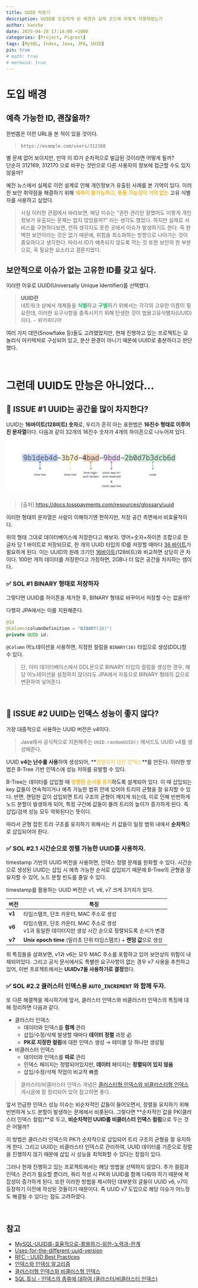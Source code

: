 ```yaml
---
title: UUID 적용기
description: UUID를 도입하게 된 배경과 실제 코드에 어떻게 적용하였는가
author: kancho
date: 2025-04-28 17:14:00 +1000
categories: [Project, Pigrest]
tags: [MySQL, Index, Java, JPA, UUID]
pin: true
# math: true
# mermaid: true
---
```


# 도입 배경

## 예측 가능한 ID, 괜찮을까?
한번쯤은 이런 URL을 본 적이 있을 것이다.

> `https://example.com/users/312168`

별 문제 없어 보이지만, 만약 이 ID가 순차적으로 발급된 것이라면 어떻게 될까? <br/>
단순히 312169, 312170 으로 바꾸는 것만으로 다른 사용자의 정보에 접근할 수도 있지 않을까?

예전 뉴스에서 실제로 이런 설계로 인해 개인정보가 유출된 사례를 본 기억이 있다. 이러한 보안 취약점을 해결하기 위해 **<span style='color:#f7b731'>예측이 불가능하고, 충돌 가능성이 거의 없는</span>** 고유 식별자를 사용하고 싶었다.

> 사실 이러한 관점에서 바라보면, 해당 이슈는 “권한 관리만 잘했어도 이렇게 개인정보가 유출되는 문제는 없지 않았을까?” 라는 생각도 했었다. 하지만 실제로 서비스를 구현하다보면, 전혀 생각지도 못한 곳에서 이슈가 발생하기도 한다. 즉 완벽한 보안이라는 것은 없기 때문에, 위험을 최소화하는 방향으로 나아가는 것이 중요하다고 생각한다. 따라서 ID가 예측되지 않도록 막는 것 또한 보안의 한 부분으로, 꼭 필요한 요소라고 결론지었다.


## 보안적으로 이슈가 없는 고유한 ID를 갖고 싶다.
이러한 이유로 UUID(Universally Unique Identifier)를 선택했다.

> **UUID란** <br/>
> 네트워크 상에서 개체들을 <span style='color:#20bf6b'>**식별**</span>하고 <span style='color:#20bf6b'>**구별**</span>하기 위해서는 각각의 고유한 이름이 필요한데, 이러한 요구사항을 충족시키기 위해 탄생한 것이 범용고유식별자(UUID)이다.
> *- 위키피디아*

여러 가지 대안(Snowflake 등)들도 고려했었지만, 현재 진행하고 있는 프로젝트는 모놀리식 아키텍처로 구성되어 있고, 분산 환경이 아니기 때문에 UUID로 충분하다고 판단했다.

<br/>


# 그런데 UUID도 만능은 아니었다…

## 📖 ISSUE #1 UUID는 공간을 많이 차지한다?

UUID는 **16바이트(128비트) 숫자**로, 우리가 흔히 아는 표현법은 **16진수 형태로 이루어진 문자열**이다. 다음과 같이 32개의 16진수 숫자가 4개의 하이픈으로 나누어져 있다.

![uuid](/assets/img/posts/uuid.png)
> [출처] https://docs.tosspayments.com/resources/glossary/uuid

이러한 형태의 문자열은 사람이 이해하기엔 편하지만, 저장 공간 측면에서 비효율적이다. 

위의 형태 그대로 데이터베이스에 저장한다고 해보자. 영어+숫자+하이픈 조합으로 한 글자 당 1 바이트로 저장되므로, 한 개의 UUID 타입의 ID를 저장할 때마다 <u>36 바이트</u>가 필요하게 된다. 이는 UUID의 원래 크기인 <u>16바이트</u>(128비트)와 비교하면 상당히 큰 차이다. 100만 개의 데이터를 저장한다고 가정하면, 2GB나 더 많은 공간을 차지하는 셈이다.

### ✅ SOL #1 BINARY 형태로 저장하자
그렇다면 UUID를 하이픈을 제거한 후, BINARY 형태로 바꾸어서 저장할 수는 없을까?

다행히 JPA에서는 이를 지원해준다. 

```java
@Id
@Column(columnDefinition = "BINARY(16)")
private UUID id;
```

`@Column` 어노테이션을 사용하면, 지정한 컬럼을 `BINARY(16)` 타입으로 생성(DDL)할 수 있다. 

> 단, 이미 데이터베이스에서 DDL문으로 BINARY 타입의 컬럼을 생성한 경우, 해당 어노테이션을 설정하지 않더라도 JPA에서 자동으로 BINARY 형태의 값으로 변환하여 넣어준다.

<br/>

## 📖 ISSUE #2 UUID는 인덱스 성능이 좋지 않다?
가장 대중적으로 사용하는 UUID 버전은 v4이다. 

> Java에서 공식적으로 지원해주는 `UUID.randomUUID()` 메서드도 UUID v4를 생성해준다.

UUID **v4는 난수를 사용**하여 생성되어, **<span style='color:#f7b731'>정렬되지 않은 인덱스</span>**를 만든다. 이러한 방법은 B-Tree 기반 인덱스에 성능 저하를 유발할 수 있다.

B-Tree는 데이터를 삽입할 때 <span style='color:#f7b731'>**정렬된 순서를 유지**</span>하도록 설계되어 있다. 이 때 삽입되는 key 값들이 연속적이거나 예측 가능한 범위 안에 있어야 트리의 균형을 잘 유지할 수 있다. 반면, 랜덤한 값이 삽입되면 트리 구조의 균형이 깨지게 되는데, 이로 인해 빈번하게 노드 분할이 발생하게 되어, 특정 구간에 값들이 몰려 트리의 높이가 증가하게 된다. 즉 삽입/검색 성능 모두 악화된다는 뜻이다.

따라서 균형 잡힌 트리 구조를 유지하기 위해서는 키 값들이 일정 범위 내에서 **순차적**으로 삽입되어야 한다.


### ✅ SOL #2.1 시간순으로 정렬 가능한 UUID를 사용하자.
timestamp 기반의 UUID 버전을 사용하면, 인덱스 정렬 문제를 완화할 수 있다. 시간순으로 생성된 UUID는 삽입 시 예측 가능한 순서로 삽입되기 때문에 B-Tree의 균형을 잘 유지할 수 있어, 노드 분할 빈도를 줄일 수 있다.

timestamp를 활용하는 UUID 버전은 v1, v6, v7 크게 3가지가 있다.

| 버전   | 특징                                                                                                       |
| ------ | ---------------------------------------------------------------------------------------------------------- |
| **v1** | 타임스탬프, 단조 카운터, MAC 주소로 생성                                                                   |
| **v6** | 타임스탬프, 단조 카운터, MAC 주소로 생성<br>v1과 동일한 데이터지만 생성 시간 순으로 정렬되도록 순서가 변경 |
| **v7** | **Unix epoch time** (밀리초 단위 타임스탬프) + **랜덤 값**으로 생성                                        |

위 특징들을 살펴보면, v1과 v6는 모두 MAC 주소를 포함하고 있어 보안상의 위험이 내재되어있다. 그리고 공식 문서에서도 특별한 요구사항이 없는 경우 v7 사용을 추천하고 있어, 이번 프로젝트에서는 **UUIDv7을 사용하기로 결정**했다.


### ✅ SOL #2.2 클러스터 인덱스용 `AUTO_INCREMENT` 와 함께 두자.
또 다른 해결책을 제시하기에 앞서, 클러스터 인덱스와 비클러스터 인덱스의 특징에 대해 정리하면 다음과 같다.

- 클러스터 인덱스
	- 데이터와 인덱스를 **함께** 관리
	- 삽입/수정/삭제 발생할 때마다 **데이터 정렬** 과정 必
	- **PK로 지정한 컬럼**에 대한 인덱스 생성 → 테이블 당 하나만 생성됨
- 비클러스터 인덱스
	- 데이터와 인덱스를 **따로** 관리
	- 인덱스 페이지는 정렬되어있지만, **데이터** 페이지는 **정렬되어 있지 않음**
	- 삽입/수정/삭제 작업이 비교적 빠름

> 클러스터/비클러스터 인덱스 개념은 [클러스터형 인덱스와 비클러스터형 인덱스](https://hudi.blog/db-clustered-and-non-clustered-index/) 게시글에 잘 정리되어 있어 참고하면 좋다.

앞서 언급한 인덱스 성능 이슈는 비순차적인 값들이 들어오면서, 정렬을 유지하기 위해 빈번하게 노드 분할이 발생하는 문제에서 비롯된다. 그렇다면 **순차적인 값을 PK(클러스터 인덱스 컬럼)**로 두고, **비순차적인 UUID를 비클러스터 인덱스 컬럼**으로 두는 것은 어떨까?

이 방법은 클러스터 인덱스의 PK가 순차적으로 삽입되어 트리 구조의 균형을 잘 유지하게 한다. 그리고 UUID는 비클러스터 인덱스로 관리하여, UUID 데이터를 기준으로 정렬을 진행하지 않기 때문에 삽입 시 성능을 최적화할 수 있다는 장점이 있다.

그러나 현재 진행하고 있는 프로젝트에서는 해당 방법을 선택하지 않았다. 추가 컬럼과 인덱스 관리가 필요할 뿐더러, 쿼리 작성 시 PK와 UUID를 함께 다뤄야 하기 때문에 복잡성이 증가하게 된다. 또한 이러한 방법을 제시하던 대부분의 글들이 UUID v6, v7이 등장하기 이전에 작성된 것들이기 때문이다. 즉 UUID v7 도입으로 해당 이슈가 어느정도 해결될 수 있다는 점도 고려하였다.

<br/>




## 참고
- [MySQL-UUID를-효율적으로-활용하기-위한-노력과-한계](https://chanos.tistory.com/entry/MySQL-UUID%EB%A5%BC-%ED%9A%A8%EC%9C%A8%EC%A0%81%EC%9C%BC%EB%A1%9C-%ED%99%9C%EC%9A%A9%ED%95%98%EA%B8%B0-%EC%9C%84%ED%95%9C-%EB%85%B8%EB%A0%A5%EA%B3%BC-%ED%95%9C%EA%B3%84)
- [Uses-for-the-different-uuid-version](https://ntietz.com/blog/til-uses-for-the-different-uuid-versions/)
- [RFC - UUID Best Practices](https://www.rfc-editor.org/rfc/rfc9562.html#name-uuid-best-practices)
- [인덱스와 인덱싱 알고리즘](https://hudi.blog/db-index-and-indexing-algorithms/#%EB%8D%B0%EC%9D%B4%ED%84%B0%EB%B2%A0%EC%9D%B4%EC%8A%A4%EC%9D%98-%EC%9D%B8%EB%8D%B1%EC%8A%A4)
- [클러스터형 인덱스와 비클러스형 인덱스](https://hudi.blog/db-clustered-and-non-clustered-index/)
- [SQL 튜닝 - 인덱스의 종류에 대하여 (클러스터/비클러스터 인덱스)](https://developers-haven.tistory.com/55)

